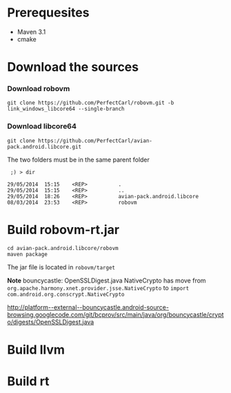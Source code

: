 # Prerequesites 

 - Maven 3.1
 - cmake 

# Download the sources
### Download robovm 
````
git clone https://github.com/PerfectCarl/robovm.git -b link_windows_libcore64 --single-branch
````

### Download libcore64
````
git clone https://github.com/PerfectCarl/avian-pack.android.libcore.git
````

The two folders must be in the same parent folder 
````
 ;) > dir

29/05/2014  15:15    <REP>          .
29/05/2014  15:15    <REP>          ..
29/05/2014  18:26    <REP>          avian-pack.android.libcore
08/03/2014  23:53    <REP>          robovm
````

# Build robovm-rt.jar

````
cd avian-pack.android.libcore/robovm 
maven package
````
The jar file is located in `robovm/target`

**Note** 
bouncycastle: OpenSSLDigest.java NativeCrypto has move from `org.apache.harmony.xnet.provider.jsse.NativeCrypto` to `import com.android.org.conscrypt.NativeCrypto` 

http://platform--external--bouncycastle.android-source-browsing.googlecode.com/git/bcprov/src/main/java/org/bouncycastle/crypto/digests/OpenSSLDigest.java

# Build llvm 

# Build rt


